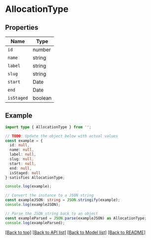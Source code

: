 # AllocationType

## Properties

| Name       | Type    |
| ---------- | ------- |
| `id`       | number  |
| `name`     | string  |
| `label`    | string  |
| `slug`     | string  |
| `start`    | Date    |
| `end`      | Date    |
| `isStaged` | boolean |

## Example

```typescript
import type { AllocationType } from '';

// TODO: Update the object below with actual values
const example = {
  id: null,
  name: null,
  label: null,
  slug: null,
  start: null,
  end: null,
  isStaged: null
} satisfies AllocationType;

console.log(example);

// Convert the instance to a JSON string
const exampleJSON: string = JSON.stringify(example);
console.log(exampleJSON);

// Parse the JSON string back to an object
const exampleParsed = JSON.parse(exampleJSON) as AllocationType;
console.log(exampleParsed);
```

[[Back to top]](#) [[Back to API list]](../README.md#api-endpoints) [[Back to Model list]](../README.md#models) [[Back to README]](../README.md)
